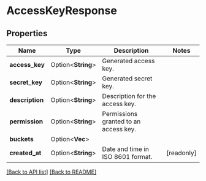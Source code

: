 # AccessKeyResponse

## Properties

Name | Type | Description | Notes
------------ | ------------- | ------------- | -------------
**access_key** | Option<**String**> | Generated access key. | 
**secret_key** | Option<**String**> | Generated secret key. | 
**description** | Option<**String**> | Description for the access key. | 
**permission** | Option<**String**> | Permissions granted to an access key. | 
**buckets** | Option<**Vec<String>**> |  | 
**created_at** | Option<**String**> | Date and time in ISO 8601 format. | [readonly]

[[Back to API list]](../README.md#documentation-for-api-endpoints) [[Back to README]](../README.md)


